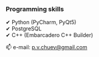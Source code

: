 <!--## Hello, I'm Pavel Chuev 👋-->

<!--
**p-tm/p-tm** is a ✨ _special_ ✨ repository because its `README.md` (this file) appears on your GitHub profile.

Here are some ideas to get you started:

- 🔭 I’m currently working on ...
- 🌱 I’m currently learning ...
- 👯 I’m looking to collaborate on ...
- 🤔 I’m looking for help with ...
- 💬 Ask me about ...
- 📫 How to reach me: p.v.chuev@gmail.com
- 😄 Pronouns: ...
- ⚡ Fun fact: ...
-->

<!--I'm looking for a position of junior Python developer-->

### Programming skills

✔ Python (PyCharm, PyQt5)<br/>
✔ PostgreSQL<br/>
✔ C++ (Embarcadero C++ Builder)<br/>

📫 e-mail: p.v.chuev@gmail.com
